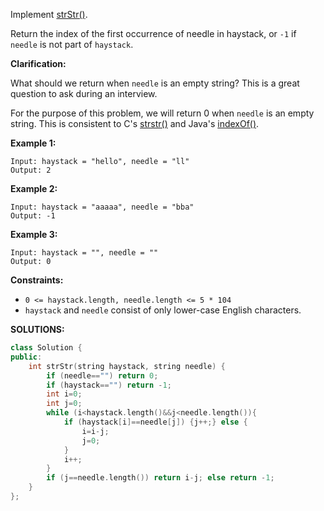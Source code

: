 Implement [strStr()](http://www.cplusplus.com/reference/cstring/strstr/).

Return the index of the first occurrence of needle in haystack, or `-1` if `needle` is not part of `haystack`.

**Clarification:**

What should we return when `needle` is an empty string? This is a great question to ask during an interview.

For the purpose of this problem, we will return 0 when `needle` is an empty string. This is consistent to C's [strstr()](http://www.cplusplus.com/reference/cstring/strstr/) and Java's [indexOf()](https://docs.oracle.com/javase/7/docs/api/java/lang/String.html#indexOf(java.lang.String)).

 

**Example 1:**

```
Input: haystack = "hello", needle = "ll"
Output: 2
```

**Example 2:**

```
Input: haystack = "aaaaa", needle = "bba"
Output: -1
```

**Example 3:**

```
Input: haystack = "", needle = ""
Output: 0
```

 

**Constraints:**

- `0 <= haystack.length, needle.length <= 5 * 104`
- `haystack` and `needle` consist of only lower-case English characters.



**SOLUTIONS:**

```c++
class Solution {
public:
    int strStr(string haystack, string needle) {
        if (needle=="") return 0;
        if (haystack=="") return -1;
        int i=0;
        int j=0;
        while (i<haystack.length()&&j<needle.length()){
            if (haystack[i]==needle[j]) {j++;} else {
                i=i-j;
                j=0;
            }
            i++;
        }
        if (j==needle.length()) return i-j; else return -1;
    }
};
```

